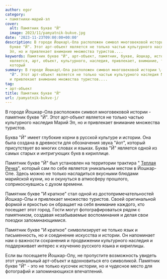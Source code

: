 ```yaml
---
author: egor
category:
- памятники-марий-эл
cover:
  alt: Памятник букве "Й"
  image: 2023/11/pamyatnik-bukve.jpg
date: '2023-11-23T09:00:00+00:00'
description: В городе Йошкар\-Ола расположен символ многовековой истории \- памятник
  букве "Й". Этот арт-объект является не только частью культурного наследия Марий
  Эл, но и привлекает внимание множества туристов....
keywords: Памятник букве "Й", арт-объект, памятник, букве, йошкар, истории, только,
  является, арт, объект, культурного, наследия, привлекает, внимание, туристов, буква,
  который
summary: В городе Йошкар\-Ола расположен символ многовековой истории \- памятник букве
  "Й". Этот арт-объект является не только частью культурного наследия Марий Эл, но
  и привлекает внимание множества туристов....
tag:
- арт-объект
title: Памятник букве "Й"
url: /pamyatnik-bukve-j/
---
```


В городе Йошкар\-Ола расположен символ многовековой истории \- памятник букве "Й". Этот арт-объект является не только частью культурного наследия Марий Эл, но и привлекает внимание множества туристов.

Буква "Й" имеет глубокие корни в русской культуре и истории. Она была создана в древности для обозначения звука "йот", который присутствует во многих словах и языках. Буква "Й" является одной из самых старых и интригующих букв в кириллице.

Памятник букве "Й" был установлен на территории трактира " [Теплая Речка](/traktir-teplaya-rechka/)", который сам по себе является уникальным местом в Йошкар-Оле. Здесь можно не только насладиться вкусными блюдами марийской кухни, но и окунуться в атмосферу прошлого, соприкоснувшись с духом времени.

Памятник букве "И краткое" стал одной из достопримечательностей Йошкар-Олы и привлекает множество туристов. Своей оригинальной формой и яркостью он обращает на себя внимание каждого, кто посещает этот город. Гости могут фотографироваться рядом с памятником, создавая незабываемые воспоминания и делая свои поездки запоминающимися.

Памятник букве "И краткое" символизирует не только язык и письменность, но и соединение искусства и истории. Он напоминает нам о важности сохранения и продвижении культурного наследия и поддерживает интерес к изучению русского языка и кириллицы.

Если вы посещаете Йошкар\-Олу, не пропустите возможность увидеть этот уникальный арт\-объект и вдохновиться его символикой. Памятник букве "Й" \- это не только кусочек истории, но и чудесное место для фотографий и запоминающихся впечатлений.